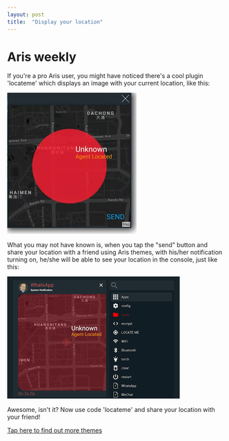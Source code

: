 ```yaml
---
layout: post
title:  "Display your location"
---
```


# Aris weekly

If you're a pro Aris user, you might have noticed there's a cool plugin 'locateme' which displays an image with your current location, like this:

![](/assets/image_locateme.png)

What you may not have known is, when you tap the "send" button and share your location with a friend using Aris themes, with his/her notification turning on, he/she will be able to see your location in the console, just like this:

![](/assets/image_locate_feed.png)

Awesome, isn't it? Now use code 'locateme' and share your location with your friend! 

[Tap here to find out more themes](aris://theme_store)